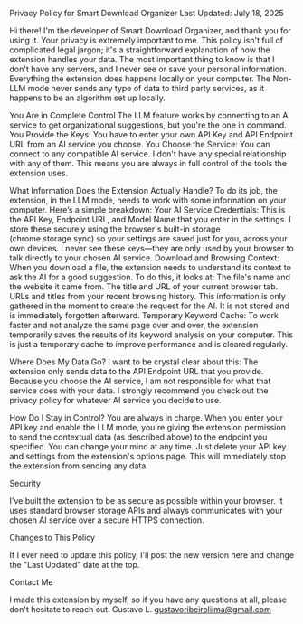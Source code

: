 Privacy Policy for Smart Download Organizer
Last Updated: July 18, 2025

Hi there! I'm the developer of Smart Download Organizer, and thank you for using it. Your privacy is extremely important to me. This policy isn't full of complicated legal jargon; it's a straightforward explanation of how the extension handles your data.
The most important thing to know is that I don't have any servers, and I never see or save your personal information. Everything the extension does happens locally on your computer. The Non-LLM mode never sends any type of data to third party services, as it happens to be an algorithm set up locally.

You Are in Complete Control
The LLM feature works by connecting to an AI service to get organizational suggestions, but you're the one in command.
You Provide the Keys: You have to enter your own API Key and API Endpoint URL from an AI service you choose.
You Choose the Service: You can connect to any compatible AI service. I don't have any special relationship with any of them.
This means you are always in full control of the tools the extension uses.

What Information Does the Extension Actually Handle?
To do its job, the extension, in the LLM mode, needs to work with some information on your computer. Here’s a simple breakdown:
Your AI Service Credentials: This is the API Key, Endpoint URL, and Model Name that you enter in the settings. I store these securely using the browser's built-in storage (chrome.storage.sync) so your settings are saved just for you, across your own devices. I never see these keys—they are only used by your browser to talk directly to your chosen AI service.
Download and Browsing Context: When you download a file, the extension needs to understand its context to ask the AI for a good suggestion. To do this, it looks at:
The file's name and the website it came from.
The title and URL of your current browser tab.
URLs and titles from your recent browsing history.
This information is only gathered in the moment to create the request for the AI. It is not stored and is immediately forgotten afterward.
Temporary Keyword Cache: To work faster and not analyze the same page over and over, the extension temporarily saves the results of its keyword analysis on your computer. This is just a temporary cache to improve performance and is cleared regularly.

Where Does My Data Go?
I want to be crystal clear about this: The extension only sends data to the API Endpoint URL that you provide.
Because you choose the AI service, I am not responsible for what that service does with your data. I strongly recommend you check out the privacy policy for whatever AI service you decide to use.

How Do I Stay in Control?
You are always in charge.
When you enter your API key and enable the LLM mode, you're giving the extension permission to send the contextual data (as described above) to the endpoint you specified. You can change your mind at any time. Just delete your API key and settings from the extension's options page. This will immediately stop the extension from sending any data.

Security

I've built the extension to be as secure as possible within your browser. It uses standard browser storage APIs and always communicates with your chosen AI service over a secure HTTPS connection.

Changes to This Policy

If I ever need to update this policy, I'll post the new version here and change the "Last Updated" date at the top.

Contact Me

I made this extension by myself, so if you have any questions at all, please don't hesitate to reach out.
Gustavo L.
gustavoribeiroliima@gmail.com